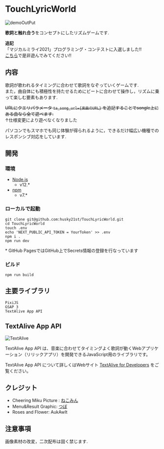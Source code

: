 # TouchLyricWorld
![demoOutPut](https://user-images.githubusercontent.com/68993961/135465467-e0b4f60d-939b-42bb-b1d9-5fd3a01a4d3f.gif)

**歌詞と触れ合う**をコンセプトにしたリズムゲームです.

**追記**  
「マジカルミライ2021」プログラミング・コンテストに入選しました!!  
[こちら](https://magicalmirai.com/2021/procon/entry.html#entry_no05)で是非遊んでみてください!!

## 内容

歌詞が歌われるタイミングに合わせて歌詞をなぞっていくゲームです.  
また，曲自体にも積極性を持たせるためにビートに合わせて操作し，リズムに乗って楽しむ要素もあります.

~~URLにクエリパラメータ `ta_song_url={楽曲のURL}` を追記することでsongle上にある曲なら全て遊べます.~~  
↑仕様変更により遊べなくなりました

パソコンでもスマホでも同じ体験が得られるように，できるだけ幅広い機種でのレスポンシブ対応をしています.

## 開発

### 環境

- [Node.js](https://nodejs.org/)
  - v12.\*
- [npm](https://www.npmjs.com/)
  - v7.\*

### ローカルで起動

```
git clone git@github.com:husky21st/TouchLyricWorld.git
cd TouchLyricWorld
touch .env
echo 'NEXT_PUBLIC_API_TOKEN = YourToken' >> .env
npm i .
npm run dev
```

\* GitHub PagesではGitHub上でSecrets情報の登録を行なっています

### ビルド

```
npm run build
```

## 主要ライブラリ

```
PixiJS
GSAP 3
TextAlive App API
```

## TextAlive App API

![TextAlive](https://i.gyazo.com/thumb/1000/5301e6f642d255c5cfff98e049b6d1f3-png.png)

TextAlive App API は、音楽に合わせてタイミングよく歌詞が動くWebアプリケーション（リリックアプリ）を開発できるJavaScript用のライブラリです。

TextAlive App API について詳しくはWebサイト [TextAlive for Developers](https://developer.textalive.jp/) をご覧ください。

## クレジット

- Cheering Miku Picture : [ねこみん](https://twitter.com/nukotun)
- Menu&Result Graphic: [つぼ](https://twitter.com/tsubo_pi)
- Roses and Flower: AukAwIt

## 注意事項

画像素材の改変，二次配布は固く禁じます.
